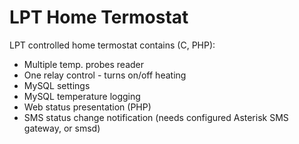 LPT Home Termostat
==================

LPT controlled home termostat contains (C, PHP):
- Multiple temp. probes reader
- One relay control - turns on/off heating
- MySQL settings
- MySQL temperature logging
- Web status presentation (PHP)
- SMS status change notification (needs configured Asterisk SMS gateway, or smsd)
